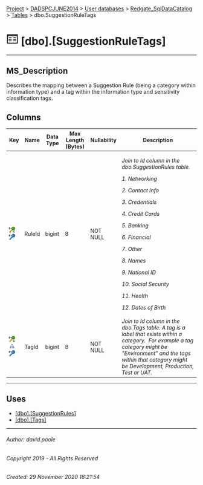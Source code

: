 #### 

[Project](../../../../readme.md) > [DADSPCJUNE2014](../../../readme.md) > [User databases](../../readme.md) > [Redgate_SqlDataCatalog](../readme.md) > [Tables](Tables.md) > dbo.SuggestionRuleTags

# ![Tables](../../../../Images/Table32.png) [dbo].[SuggestionRuleTags]

---

## <a name="#description"></a>MS_Description

Describes the mapping between a Suggestion Rule (being a category within information type) and a tag within the information type and sensitivity classification tags.

## <a name="#columns"></a>Columns

| Key | Name | Data Type | Max Length (Bytes) | Nullability | Description |
|---|---|---|---|---|---|
| [![Cluster Primary Key PK_SuggestionRuleTags: RuleId\TagId](../../../../Images/pkcluster.png)](#indexes)[![Foreign Keys FK_SuggestionRuleTags_SuggestionRules_RuleId: [dbo].[SuggestionRules].RuleId](../../../../Images/fk.png)](#foreignkeys) | RuleId | bigint | 8 | NOT NULL |<p>_Join to Id column in the dbo.SuggestionRules table.</p><p>1. Networking</p><p>2. Contact Info</p><p>3. Credentials</p><p>4. Credit Cards</p><p>5. Banking</p><p>6. Financial</p><p>7. Other</p><p>8. Names</p><p>9. National ID</p><p>10. Social Security</p><p>11. Health</p><p>12. Dates of Birth_</p>|
| [![Cluster Primary Key PK_SuggestionRuleTags: RuleId\TagId](../../../../Images/pkcluster.png)](#indexes)[![Indexes IX_SuggestionRuleTags_TagId](../../../../Images/Index.png)](#indexes)[![Foreign Keys FK_SuggestionRuleTags_Tags_TagId: [dbo].[Tags].TagId](../../../../Images/fk.png)](#foreignkeys) | TagId | bigint | 8 | NOT NULL | _Join to Id column in the dbo.Tags table. A tag is a label that exists within a category.  For example a tag category might be "Environment" and the tags within that category might be Development, Production, Test or UAT._ |


---

## <a name="#uses"></a>Uses

* [[dbo].[SuggestionRules]](SuggestionRules.md)
* [[dbo].[Tags]](Tags.md)


---

###### Author:  david.poole

###### Copyright 2019 - All Rights Reserved

###### Created: 29 November 2020 18:21:54

